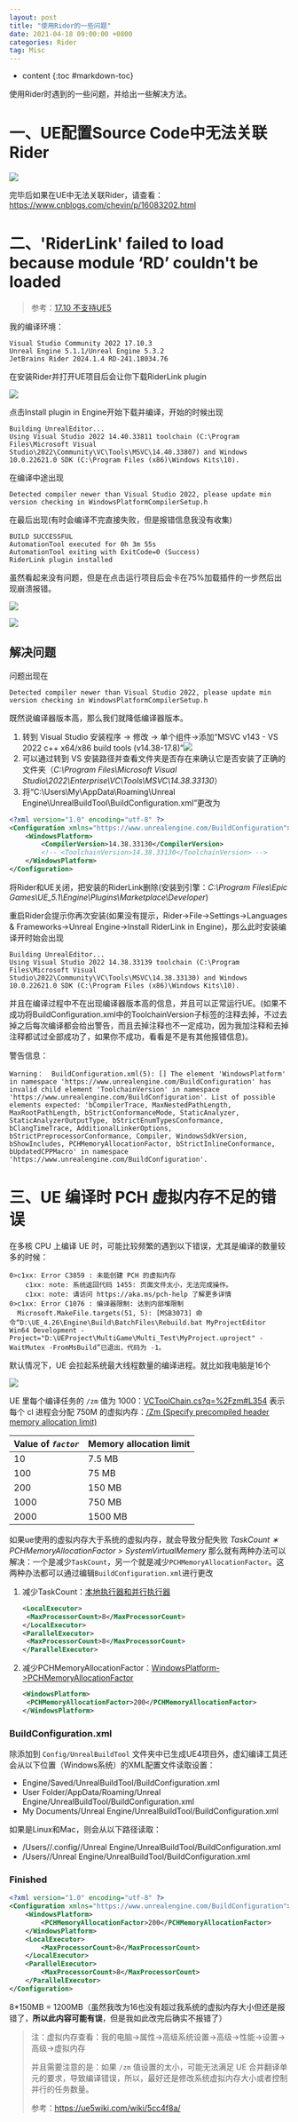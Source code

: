 ```yaml
---
layout: post
title: "使用Rider的一些问题"
date: 2021-04-18 09:00:00 +0800 
categories: Rider
tag: Misc
---
```

* content
{:toc #markdown-toc}

使用Rider时遇到的一些问题，并给出一些解决方法。

<!-- more -->

# 一、UE配置Source Code中无法关联Rider

![](/styles/images/Rider/UESouceCodeRider.png)

完毕后如果在UE中无法关联Rider，请查看：https://www.cnblogs.com/chevin/p/16083202.html

# 二、'RiderLink' failed to load because module ‘RD’ couldn't be loaded

> 参考：[17.10 不支持UE5](https://developercommunity.visualstudio.com/t/1710-not-supporting-the-UE5/10668890?sort=active)

我的编译环境：

```
Visual Studio Community 2022 17.10.3
Unreal Engine 5.1.1/Unreal Engine 5.3.2
JetBrains Rider 2024.1.4 RD-241.18034.76
```

在安装Rider并打开UE项目后会让你下载RiderLink plugin

![](/styles/images/Rider/InstallRiderLinkWarning.png)

点击Install plugin in Engine开始下载并编译，开始的时候出现

```
Building UnrealEditor...
Using Visual Studio 2022 14.40.33811 toolchain (C:\Program Files\Microsoft Visual Studio\2022\Community\VC\Tools\MSVC\14.40.33807) and Windows 10.0.22621.0 SDK (C:\Program Files (x86)\Windows Kits\10).
```

在编译中途出现

```
Detected compiler newer than Visual Studio 2022, please update min version checking in WindowsPlatformCompilerSetup.h
```

在最后出现(有时会编译不完直接失败，但是报错信息我没有收集)

```
BUILD SUCCESSFUL
AutomationTool executed for 0h 3m 55s
AutomationTool exiting with ExitCode=0 (Success)
RiderLink plugin installed
```

虽然看起来没有问题，但是在点击运行项目后会卡在75%加载插件的一步然后出现崩溃报错。

![](/styles/images/Rider/RiderLinkError.png)

![](/styles/images/Rider/UECrashasRiderLink.png)

## 解决问题

问题出现在

```
Detected compiler newer than Visual Studio 2022, please update min version checking in WindowsPlatformCompilerSetup.h
```

既然说编译器版本高，那么我们就降低编译器版本。

1. 转到 Visual Studio 安装程序 -> 修改 -> 单个组件->添加“MSVC v143 - VS 2022 c++ x64/x86 build tools (v14.38-17.8)”![](/styles/images/Rider/VSInstallMSVC.png)
2. 可以通过转到 VS 安装路径并查看文件夹是否存在来确认它是否安装了正确的文件夹（*C:\Program Files\Microsoft Visual Studio\2022\Enterprise\VC\Tools\MSVC\14.38.33130*）
3. 将“C:\Users\My\AppData\Roaming\Unreal Engine\UnrealBuildTool\BuildConfiguration.xml”更改为

```xml
<?xml version="1.0" encoding="utf-8" ?>
<Configuration xmlns="https://www.unrealengine.com/BuildConfiguration">
	<WindowsPlatform>
		<CompilerVersion>14.38.33130</CompilerVersion>
		<!-- <ToolchainVersion>14.38.33130</ToolchainVersion> -->
	</WindowsPlatform>
</Configuration>
```

将Rider和UE关闭，把安装的RiderLink删除(安装到引擎：*C:\Program Files\Epic Games\UE_5.1\Engine\Plugins\Marketplace\Developer*)

重启Rider会提示你再次安装(如果没有提示，Rider->File->Settings->Languages & Frameworks->Unreal Engine->Install RiderLink in Engine)，那么此时安装编译开时始会出现

```
Building UnrealEditor...
Using Visual Studio 2022 14.38.33139 toolchain (C:\Program Files\Microsoft Visual Studio\2022\Community\VC\Tools\MSVC\14.38.33130) and Windows 10.0.22621.0 SDK (C:\Program Files (x86)\Windows Kits\10).
```

并且在编译过程中不在出现编译器版本高的信息，并且可以正常运行UE。(如果不成功将BuildConfiguration.xml中的ToolchainVersion子标签的注释去掉，不过去掉之后每次编译都会给出警告，而且去掉注释也不一定成功，因为我加注释和去掉注释都试过全部成功了，如果你不成功，看看是不是有其他报错信息)。

警告信息：

```
Warning：  BuildConfiguration.xml(5): [] The element 'WindowsPlatform' in namespace 'https://www.unrealengine.com/BuildConfiguration' has invalid child element 'ToolchainVersion' in namespace 'https://www.unrealengine.com/BuildConfiguration'. List of possible elements expected: 'bCompilerTrace, MaxNestedPathLength, MaxRootPathLength, bStrictConformanceMode, StaticAnalyzer, StaticAnalyzerOutputType, bStrictEnumTypesConformance, bClangTimeTrace, AdditionalLinkerOptions, bStrictPreprocessorConformance, Compiler, WindowsSdkVersion, bShowIncludes, PCHMemoryAllocationFactor, bStrictInlineConformance, bUpdatedCPPMacro' in namespace 'https://www.unrealengine.com/BuildConfiguration'.
```

# 三、UE 编译时 PCH 虚拟内存不足的错误

在多核 CPU 上编译 UE 时，可能比较频繁的遇到以下错误，尤其是编译的数量较多的时候：

```ABAP
0>c1xx: Error C3859 : 未能创建 PCH 的虚拟内存
	c1xx: note: 系统返回代码 1455: 页面文件太小，无法完成操作。
	c1xx: note: 请访问 https://aka.ms/pch-help 了解更多详情
0>c1xx: Error C1076 : 编译器限制: 达到内部堆限制
  Microsoft.MakeFile.targets(51, 5): [MSB3073] 命令“D:\UE_4.26\Engine\Build\BatchFiles\Rebuild.bat MyProjectEditor Win64 Development -Project="D:\UEProject\MultiGame\Multi_Test\MyProject.uproject" -WaitMutex -FromMsBuild”已退出，代码为 -1。
```

默认情况下，UE 会拉起系统最大线程数量的编译进程。就比如我电脑是16个

![](/styles/images/Rider/16processes.png)

UE 里每个编译任务的 `/zm` 值为 1000：[VCToolChain.cs?q=%2Fzm#L354](https://cs.github.com/EpicGames/UnrealEngine/blob/d11782b9046e9d0b130309591e4efc57f4b8b037/Engine/Source/Programs/UnrealBuildTool/Platform/Windows/VCToolChain.cs?q=/zm#L354)
表示每个 cl 进程会分配 750M 的虚拟内存：[/Zm (Specify precompiled header memory allocation limit)](https://docs.microsoft.com/en-us/cpp/build/reference/zm-specify-precompiled-header-memory-allocation-limit?view=msvc-160)

| Value of *`factor`* | Memory allocation limit |
| :------------------ | :---------------------- |
| 10                  | 7.5 MB                  |
| 100                 | 75 MB                   |
| 200                 | 150 MB                  |
| 1000                | 750 MB                  |
| 2000                | 1500 MB                 |

如果ue使用的虚拟内存大于系统的虚拟内存，就会导致分配失败
*TaskCount ∗ PCHMemoryAllocationFactor > SystemVirtualMemery*
那么就有两种办法可以解决：一个是减少`TaskCount`，另一个就是减少`PCHMemoryAllocationFactor`。这两种办法都可以通过编辑`BuildConfiguration.xml`进行更改

1. 减少TaskCount：[本地执行器和并行执行器](https://docs.unrealengine.com/4.27/en-US/ProductionPipelines/BuildTools/UnrealBuildTool/BuildConfiguration/#localexecutor)

   ```xml
   <LocalExecutor>
   	<MaxProcessorCount>8</MaxProcessorCount>
   </LocalExecutor>
   <ParallelExecutor>
   	<MaxProcessorCount>8</MaxProcessorCount>
   </ParallelExecutor>
   ```

2. 减少PCHMemoryAllocationFactor：[WindowsPlatform->PCHMemoryAllocationFactor](https://docs.unrealengine.com/4.27/en-US/ProductionPipelines/BuildTools/UnrealBuildTool/BuildConfiguration/#windowsplatform)

   ```xml
   <WindowsPlatform>
   	<PCHMemoryAllocationFactor>200</PCHMemoryAllocationFactor>
   </WindowsPlatform>
   ```

### BuildConfiguration.xml

除添加到 `Config/UnrealBuildTool` 文件夹中已生成UE4项目外，虚幻编译工具还会从以下位置（Windows系统）的XML配置文件读取设置：

- Engine/Saved/UnrealBuildTool/BuildConfiguration.xml
- User Folder/AppData/Roaming/Unreal Engine/UnrealBuildTool/BuildConfiguration.xml
- My Documents/Unreal Engine/UnrealBuildTool/BuildConfiguration.xml

如果是Linux和Mac，则会从以下路径读取：

- /Users//.config//Unreal Engine/UnrealBuildTool/BuildConfiguration.xml
- /Users//Unreal Engine/UnrealBuildTool/BuildConfiguration.xml

### Finished

```xml
<?xml version="1.0" encoding="utf-8" ?>
<Configuration xmlns="https://www.unrealengine.com/BuildConfiguration">
    <WindowsPlatform>
        <PCHMemoryAllocationFactor>200</PCHMemoryAllocationFactor>
    </WindowsPlatform>
    <LocalExecutor>
        <MaxProcessorCount>8</MaxProcessorCount>
    </LocalExecutor>
    <ParallelExecutor>
        <MaxProcessorCount>8</MaxProcessorCount>
    </ParallelExecutor>
</Configuration>
```

8*150MB = 1200MB（虽然我改为16也没有超过我系统的虚拟内存大小但还是报错了，**所以此内容可能有误**，但是我如此改完后确实不报错了）

> 注：虚拟内存查看：我的电脑->属性->高级系统设置->高级->性能->设置->高级->虚拟内存
>
> 并且需要注意的是：如果 `/zm` 值设置的太小，可能无法满足 UE 合并翻译单元的要求，导致编译错误，所以，最好还是修改系统虚拟内存大小或者控制并行的任务数量。
>
> 参考：https://ue5wiki.com/wiki/5cc4f8a/
